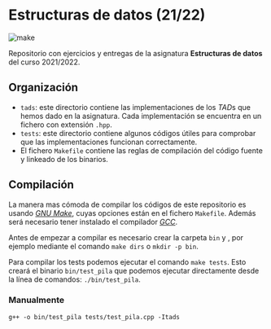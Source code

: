 # Estructuras de datos (21/22)

![make](https://github.com/haztecaso/edat21/actions/workflows/make.yml/badge.svg)

Repositorio con ejercicios y entregas de la asignatura **Estructuras de datos** del
curso 2021/2022.

## Organización 

- `tads`: este directorio contiene las implementaciones de los *TAD*s que hemos
  dado en la asignatura. Cada implementación se encuentra en un fichero con
  extensión `.hpp`.
- `tests`: este directorio contiene algunos códigos útiles para comprobar que
  las implementaciones funcionan correctamente.
- El fichero `Makefile` contiene las reglas de compilación del código fuente y
  linkeado de los binarios.

## Compilación

La manera mas cómoda de compilar los códigos de este repositorio es usando
[*GNU Make*](https://www.gnu.org/software/make/), cuyas opciones están en el
fichero `Makefile`. Además será necesario tener instalado el compilador
[*GCC*](https://www.gnu.org/software/gcc/).

Antes de empezar a compilar es necesario crear la carpeta `bin` y , por
ejemplo mediante el comando `make dirs` o `mkdir -p bin`.

Para compilar los tests podemos ejecutar el comando `make tests`. Esto creará el
binario `bin/test_pila` que podemos ejecutar directamente desde la línea de
comandos: `./bin/test_pila`.

### Manualmente

```
g++ -o bin/test_pila tests/test_pila.cpp -Itads
```
